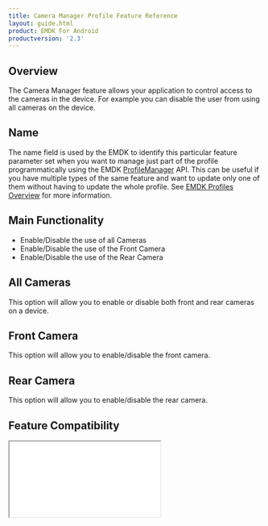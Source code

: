 ```yaml
---
title: Camera Manager Profile Feature Reference
layout: guide.html
product: EMDK For Android
productversion: '2.3'
---
```


## Overview

The Camera Manager feature allows your application to control access to the cameras in the device. For example you can disable the user from using all cameras on the device. 

## Name
The name field is used by the EMDK to identify this particular feature parameter set when you want to manage just part of the profile programmatically using the EMDK [ProfileManager](../../../api/core/ProfileManager) API. This can be useful if you have multiple types of the same feature and want to update only one of them without having to update the whole profile. See [EMDK Profiles Overview](../usingwizard) for more information.

## Main Functionality

* Enable/Disable the use of all Cameras
* Enable/Disable the use of the Front Camera
* Enable/Disable the use of the Rear Camera

## All Cameras
This option will allow you to enable or disable both front and rear cameras on a device. 

## Front Camera
This option will allow you to enable/disable the front camera.

## Rear Camera
This option will allow you to enable/disable the rear camera.

## Feature Compatibility
<iframe src="compare.html#mx=4.3&csp=CameraMgr&os=All&embed=true"></iframe> 








